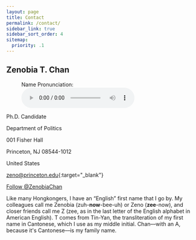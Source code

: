 ```yaml
---
layout: page
title: Contact
permalink: /contact/
sidebar_link: true
sidebar_sort_order: 4
sitemap:
  priority: .1
---
```


## Zenobia T. Chan

<figure>
    <figcaption>Name Pronunciation:</figcaption>
    <audio
        controls
        src="/assets/pronunciation.m4a">
            Your browser does not support the
            <code>audio</code> element.
    </audio>
</figure> 


Ph.D. Candidate 

Department of Politics

001 Fisher Hall

Princeton, NJ 08544-1012

United States

[zeno@princeton.edu](mailto:zeno@princeton.edu){:target="_blank"}

<a href="https://twitter.com/ZenobiaChan?ref_src=twsrc%5Etfw" class="twitter-follow-button" data-show-count="false">Follow @ZenobiaChan</a><script async src="https://platform.twitter.com/widgets.js" charset="utf-8"></script>

<p><span class="small">Like many Hongkongers, I have an “English” first name that I go by. My colleagues call me Zenobia (zuh-<b>now</b>-bee-uh) or Zeno (<b>zee</b>-now), and closer friends call me Z (zee, as in the last letter of the English alphabet in American English). T comes from Tin-Yan, the transliteration of my first name in Cantonese, which I use as my middle initial. Chan––with an A, because it's Cantonese––is my family name. </span></p>



